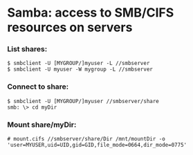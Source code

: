 Samba: access to SMB/CIFS resources on servers
====

### List shares:
    $ smbclient -U [MYGROUP/]myuser -L //smbserver
    $ smbclient -U myuser -W mygroup -L //smbserver

### Connect to share:
    $ smbclient -U [MYGROUP/]myuser //smbserver/share
    smb: \> cd myDir

### Mount share/myDir:
    # mount.cifs //smbserver/share/Dir /mnt/mountDir -o 'user=MYUSER,uid=UID,gid=GID,file_mode=0664,dir_mode=0775'
